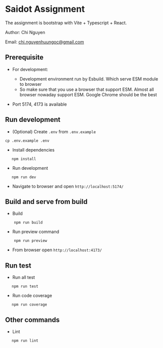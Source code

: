 # Saidot Assignment

The assignment is bootstrap with Vite + Typescript + React.

Author: Chi Nguyen

Email: chi.nguyenhuungoc@gmail.com

## Prerequisite

- For development:

  - Development environment run by Esbuild. Which serve ESM module to browser
  - So make sure that you use a browser that support ESM. Almost all browser nowaday support ESM. Google Chrome should be the best

- Port 5174, 4173 is available

## Run development

- (Optional) Create `.env` from `.env.example`

```
cp .env.example .env
```

- Install dependencies

```
   npm install
```

- Run development

```
   npm run dev
```

- Navigate to browser and open `http://localhost:5174/`

## Build and serve from build

- Build

```
    npm run build
```

- Run preview command

```
    npm run preview
```

- From browser open `http://localhost:4173/`

## Run test

- Run all test

```
   npm run test
```

- Run code coverage

```
   npm run coverage
```

## Other commands

- Lint

```
   npm run lint
```
